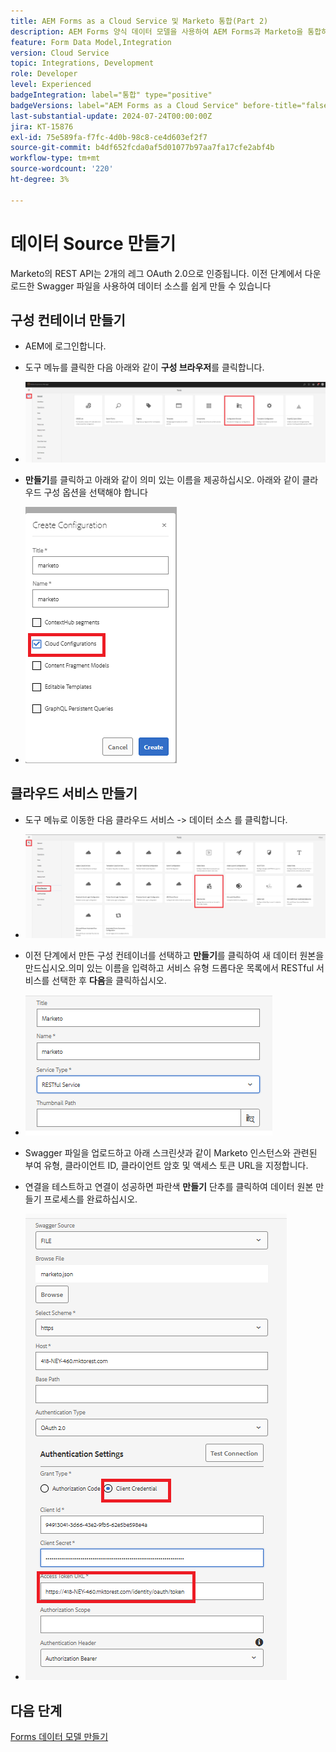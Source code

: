 ```yaml
---
title: AEM Forms as a Cloud Service 및 Marketo 통합(Part 2)
description: AEM Forms 양식 데이터 모델을 사용하여 AEM Forms과 Marketo을 통합하는 방법을 알아봅니다.
feature: Form Data Model,Integration
version: Cloud Service
topic: Integrations, Development
role: Developer
level: Experienced
badgeIntegration: label="통합" type="positive"
badgeVersions: label="AEM Forms as a Cloud Service" before-title="false"
last-substantial-update: 2024-07-24T00:00:00Z
jira: KT-15876
exl-id: 75e589fa-f7fc-4d0b-98c8-ce4d603ef2f7
source-git-commit: b4df652fcda0af5d01077b97aa7fa17cfe2abf4b
workflow-type: tm+mt
source-wordcount: '220'
ht-degree: 3%

---
```


# 데이터 Source 만들기

Marketo의 REST API는 2개의 레그 OAuth 2.0으로 인증됩니다. 이전 단계에서 다운로드한 Swagger 파일을 사용하여 데이터 소스를 쉽게 만들 수 있습니다

## 구성 컨테이너 만들기

* AEM에 로그인합니다.
* 도구 메뉴를 클릭한 다음 아래와 같이 **구성 브라우저**&#x200B;를 클릭합니다.

* ![도구 메뉴](assets/datasource3.png)

* **만들기**&#x200B;를 클릭하고 아래와 같이 의미 있는 이름을 제공하십시오. 아래와 같이 클라우드 구성 옵션을 선택해야 합니다

* ![구성 컨테이너](assets/datasource4.png)

## 클라우드 서비스 만들기

* 도구 메뉴로 이동한 다음 클라우드 서비스 -> 데이터 소스 를 클릭합니다.

* ![클라우드 서비스](assets/datasource5.png)

* 이전 단계에서 만든 구성 컨테이너를 선택하고 **만들기**&#x200B;를 클릭하여 새 데이터 원본을 만드십시오.의미 있는 이름을 입력하고 서비스 유형 드롭다운 목록에서 RESTful 서비스를 선택한 후 **다음**&#x200B;을 클릭하십시오.
* ![new-data-source](assets/datasource6.png)

* Swagger 파일을 업로드하고 아래 스크린샷과 같이 Marketo 인스턴스와 관련된 부여 유형, 클라이언트 ID, 클라이언트 암호 및 액세스 토큰 URL을 지정합니다.

* 연결을 테스트하고 연결이 성공하면 파란색 **만들기** 단추를 클릭하여 데이터 원본 만들기 프로세스를 완료하십시오.

* ![data-source-config](assets/datasource1.png)


## 다음 단계

[Forms 데이터 모델 만들기](./part3.md)
